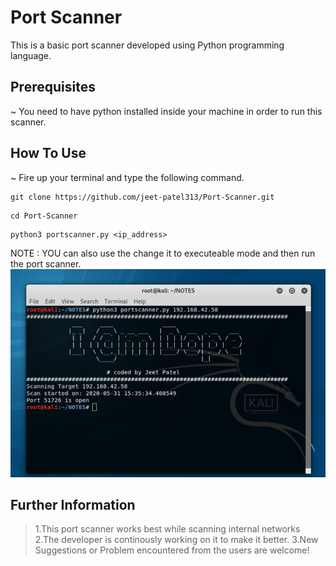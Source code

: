 # Port Scanner
This is a basic port scanner developed using Python programming language.

## Prerequisites
~ You need to have python installed inside your machine in order to run this scanner.

## How To Use
~ Fire up your terminal and type the following command.
```
git clone https://github.com/jeet-patel313/Port-Scanner.git
```
```
cd Port-Scanner
```
```
python3 portscanner.py <ip_address>
```
NOTE : YOU can also use the change it to executeable mode and then run the port scanner.
![How to use](https://github.com/jeet-patel313/Port-Scanner/blob/master/IMG_20200531_153934.jpg)

## Further Information
> 1.This port scanner works best while scanning internal networks
> 2.The developer is continously working on it to make it better.
> 3.New Suggestions or Problem encountered from the users are welcome!
